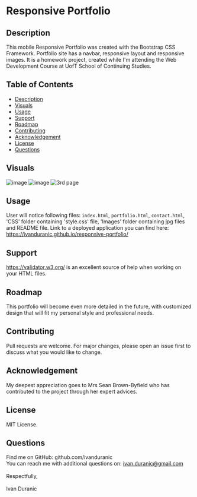 # Responsive Portfolio

## Description

This mobile Responsive Portfolio was created with the Bootstrap CSS Framework. Portfolio site has
a navbar, responsive layout and responsive images. It is a homework project, created while I'm attending the Web Development Course at UofT School of Continuing Studies.

## Table of Contents

- [Description](#description)
- [Visuals](#visuals)
- [Usage](#usage)
- [Support](#support)
- [Roadmap](#roadmap)
- [Contributing](#contributing)
- [Acknowledgement](#acknowledgement)
- [License](#license)
- [Questions](#questions)

## Visuals

![image](https://user-images.githubusercontent.com/61889668/100412596-1f3d8680-3043-11eb-95c6-ae052e5d12d2.png)
![image](https://user-images.githubusercontent.com/61889668/100412635-33818380-3043-11eb-8096-e9295158e2eb.png)
![3rd page](https://user-images.githubusercontent.com/61889668/100413601-cde2c680-3045-11eb-9385-bace93749016.png)

## Usage

User will notice following files: `index.html`, `portfolio.html`, `contact.html`, 'CSS' folder containing 'style.css' file, 'Images' folder containing jpg files and README file.
Link to a deployed application you can find here: https://ivanduranic.github.io/responsive-portfolio/

## Support

https://validator.w3.org/ is an excellent source of help when working on your HTML files.

## Roadmap

This portfolio will become even more detailed in the future, with customized design that will fit my personal style and professional needs.

## Contributing

Pull requests are welcome. For major changes, please open an issue first to discuss what you would like to change.

## Acknowledgement

My deepest appreciation goes to Mrs Sean Brown-Byfield who has contributed to the project through her expert advices.

## License

MIT License.

## Questions

Find me on GitHub: github.com/ivanduranic
<br />
You can reach me with additional questions on: ivan.duranic@gmail.com
<br /><br />
Respectfully,
<br /><br />
Ivan Duranic
